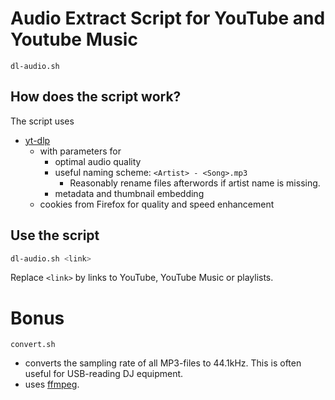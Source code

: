 # Audio Extract Script for YouTube and Youtube Music

`dl-audio.sh`

## How does the script work?
The script uses 
* [yt-dlp](https://github.com/yt-dlp/yt-dlp)
  * with parameters for
    * optimal audio quality
    * useful naming scheme: `<Artist> - <Song>.mp3`
      * Reasonably rename files afterwords if artist name is missing.
    * metadata and thumbnail embedding
  * cookies from Firefox for quality and speed enhancement

## Use the script
```sh
dl-audio.sh <link>
```
Replace `<link>` by links to YouTube, YouTube Music or playlists.

# Bonus

`convert.sh`
* converts the sampling rate of all MP3-files to 44.1kHz. This is often useful for USB-reading DJ equipment.
* uses [ffmpeg](https://ffmpeg.org).
